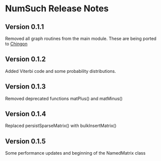 # NumSuch Release Notes

## Version 0.1.1

Removed all graph routines from the main module. These are being ported to [Chingon](https://github.com/buddha314/chingon)

## Version 0.1.2

Added Viterbi code and some probability distributions.


## Version 0.1.3

Removed deprecated functions matPlus() and matMinus()

## Version 0.1.4

Replaced persistSparseMatrix() with bulkInsertMatrix()

## Version 0.1.5

Some performance updates and beginning of the NamedMatrix class
